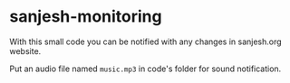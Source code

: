 # sanjesh-monitoring

With this small code you can be notified with any changes in sanjesh.org website.

Put an audio file named `music.mp3` in code's folder for sound notification.
